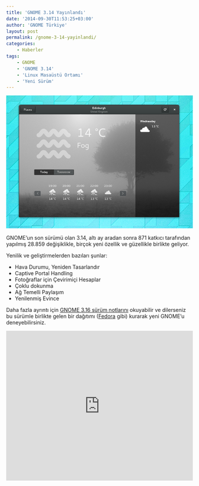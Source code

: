 ```yaml
---
title: 'GNOME 3.14 Yayınlandı'
date: '2014-09-30T11:53:25+03:00'
author: 'GNOME Türkiye'
layout: post
permalink: /gnome-3-14-yayinlandi/
categories:
    - Haberler
tags:
    - GNOME
    - 'GNOME 3.14'
    - 'Linux Masaüstü Ortamı'
    - 'Yeni Sürüm'
---
```


![Hava durumu](/media/2023/04/weather.png "Hava durumu")

GNOME’un son sürümü olan 3.14, altı ay aradan sonra 871 katkıcı tarafından yapılmış 28.859 değişiklikle, birçok yeni özellik ve güzellikle birlikte geliyor.

Yenilik ve geliştirmelerden bazıları şunlar:

- Hava Durumu, Yeniden Tasarlandır
- Captive Portal Handling
- Fotoğraflar için Çevirimiçi Hesaplar
- Çoklu dokunma
- Ağ Temelli Paylaşım
- Yenilenmiş Evince

Daha fazla ayrıntı için [ GNOME 3.16 sürüm notlarını](https://help.gnome.org/misc/release-notes/3.14/) okuyabilir ve dilerseniz bu sürümle birlikte gelen bir dağıtımı ([Fedora](https://getfedora.org/tr/workstation/) gibi) kurarak yeni GNOME’u deneyebilirsiniz.

<iframe allow="accelerometer; autoplay; clipboard-write; encrypted-media; gyroscope; picture-in-picture; web-share" allowfullscreen="" frameborder="0" height="405" loading="lazy" src="https://www.youtube.com/embed/7p8Prlu3owc?feature=oembed" title="Introducing GNOME 3.14" width="100%"></iframe>